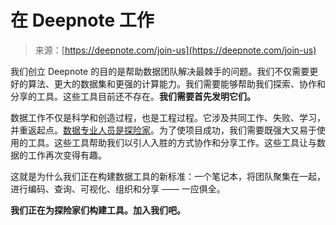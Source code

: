 <!--yml

category: 未分类

date: 2024-05-27 14:41:07

-->

# 在 Deepnote 工作

> 来源：[https://deepnote.com/join-us](https://deepnote.com/join-us)

我们创立 Deepnote 的目的是帮助数据团队解决最棘手的问题。我们不仅需要更好的算法、更大的数据集和更强的计算能力。我们需要能够帮助我们探索、协作和分享的工具。这些工具目前还不存在。**我们需要首先发明它们。**

数据工作不仅是科学和创造过程，也是工程过程。它涉及共同工作、失败、学习，并重返起点。[数据专业人员是探险家](https://ieeexplore.ieee.org/document/8103446)。为了使项目成功，我们需要既强大又易于使用的工具。这些工具帮助我们以引人入胜的方式协作和分享工作。这些工具让与数据的工作再次变得有趣。

这就是为什么我们正在构建数据工具的新标准：一个笔记本，将团队聚集在一起，进行编码、查询、可视化、组织和分享 —— 一应俱全。

**我们正在为探险家们构建工具。加入我们吧。**
